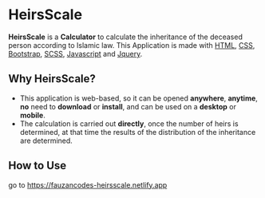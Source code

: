 # HeirsScale

**HeirsScale** is a **Calculator** to calculate the inheritance of the deceased person according to Islamic law. This Application is made with [HTML][1], [CSS][2], [Bootstrap][3], [SCSS][4], [Javascript][5] and [Jquery][6].

## Why HeirsScale?
- This application is web-based, so it can be opened **anywhere**, **anytime**, **no** need to **download** or **install**, and can be used on a **desktop** or **mobile**.
- The calculation is carried out **directly**, once the number of heirs is determined, at that time the results of the distribution of the inheritance are determined.

## How to Use
go to https://fauzancodes-heirsscale.netlify.app

[1]: https://www.w3schools.com/html/ "HTML"
[2]: https://www.w3schools.com/css/ "CSS"
[3]: https://getbootstrap.com/docs/4.6/getting-started/introduction/ "Bootstrap"
[4]: https://sass-lang.com/ "SCSS"
[5]: https://www.w3schools.com/js/ "Javascript"
[6]: https://jquery.com/ "Jquery"
